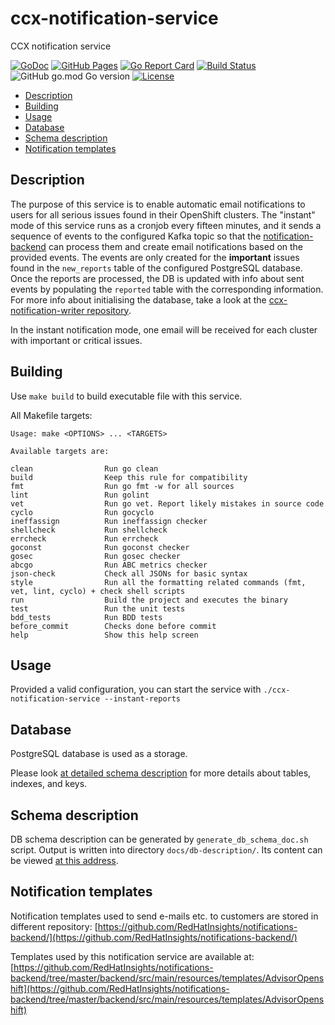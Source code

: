 # ccx-notification-service
CCX notification service

[![GoDoc](https://godoc.org/github.com/RedHatInsights/ccx-notification-service?status.svg)](https://godoc.org/github.com/RedHatInsights/ccx-notification-service)
[![GitHub Pages](https://img.shields.io/badge/%20-GitHub%20Pages-informational)](https://redhatinsights.github.io/ccx-notification-service/)
[![Go Report Card](https://goreportcard.com/badge/github.com/RedHatInsights/ccx-notification-service)](https://goreportcard.com/report/github.com/RedHatInsights/ccx-notification-service)
[![Build Status](https://travis-ci.com/RedHatInsights/ccx-notification-service.svg?branch=master)](https://travis-ci.com/RedHatInsights/ccx-notification-service)
![GitHub go.mod Go version](https://img.shields.io/github/go-mod/go-version/RedHatInsights/ccx-notification-service)
[![License](https://img.shields.io/badge/license-Apache-blue)](https://github.com/RedHatInsights/ccx-notification-service/blob/master/LICENSE)

<!-- vim-markdown-toc GFM -->

* [Description](#description)
* [Building](#building)
* [Usage](#usage)
* [Database](#database)
* [Schema description](#schema-description)
* [Notification templates](#notification-templates)

<!-- vim-markdown-toc -->

## Description

The purpose of this service is to enable automatic email notifications to
users for all serious issues found in their OpenShift clusters. The "instant"
mode of this service runs as a cronjob every fifteen minutes, and it sends a
sequence of events to the configured Kafka topic so that the
[notification-backend](https://github.com/RedHatInsights/notifications-backend)
can process them and create email notifications based on the provided events.
The events are only created for the **important** issues found in the 
`new_reports` table of the configured PostgreSQL database. Once the reports are
processed, the DB is updated with info about sent events by populating the
`reported` table with the corresponding information. For more info about 
initialising the database, take a look at the [ccx-notification-writer repository](https://github.com/RedHatInsights/ccx-notification-writer).

In the instant notification mode, one email will be received for each cluster 
with important or critical issues.

## Building

Use `make build` to build executable file with this service.

All Makefile targets:

```
Usage: make <OPTIONS> ... <TARGETS>

Available targets are:

clean                Run go clean
build                Keep this rule for compatibility
fmt                  Run go fmt -w for all sources
lint                 Run golint
vet                  Run go vet. Report likely mistakes in source code
cyclo                Run gocyclo
ineffassign          Run ineffassign checker
shellcheck           Run shellcheck
errcheck             Run errcheck
goconst              Run goconst checker
gosec                Run gosec checker
abcgo                Run ABC metrics checker
json-check           Check all JSONs for basic syntax
style                Run all the formatting related commands (fmt, vet, lint, cyclo) + check shell scripts
run                  Build the project and executes the binary
test                 Run the unit tests
bdd_tests            Run BDD tests
before_commit        Checks done before commit
help                 Show this help screen
```

## Usage

Provided a valid configuration, you can start the service with `./ccx-notification-service --instant-reports` 

## Database

PostgreSQL database is used as a storage.

Please look [at detailed schema
description](https://redhatinsights.github.io/ccx-notification-service/db-description/)
for more details about tables, indexes, and keys.

## Schema description

DB schema description can be generated by `generate_db_schema_doc.sh` script.
Output is written into directory `docs/db-description/`. Its content can be
viewed [at this
address](https://redhatinsights.github.io/ccx-notification-service/db-description/).

## Notification templates

Notification templates used to send e-mails etc. to customers are stored in different repository:
[https://github.com/RedHatInsights/notifications-backend/](https://github.com/RedHatInsights/notifications-backend/)

Templates used by this notification service are available at:
[https://github.com/RedHatInsights/notifications-backend/tree/master/backend/src/main/resources/templates/AdvisorOpenshift](https://github.com/RedHatInsights/notifications-backend/tree/master/backend/src/main/resources/templates/AdvisorOpenshift)
